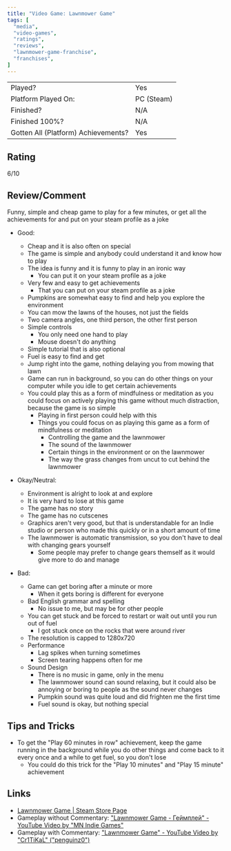```yaml
---
title: "Video Game: Lawnmower Game"
tags: [
  "media",
  "video-games",
  "ratings",
  "reviews",
  "lawnmower-game-franchise",
  "franchises",
]
---
```


| | |
|-|-|
| Played? | Yes |
| Platform Played On: | PC (Steam) |
| Finished? | N/A |
| Finished 100%? | N/A |
| Gotten All (Platform) Achievements? | Yes |

## Rating

6/10

## Review/Comment

Funny, simple and cheap game to play for a few minutes, or get all the achievements for and put on your steam profile as a joke

- Good:
  - Cheap and it is also often on special
  - The game is simple and anybody could understand it and know how to play
  - The idea is funny and it is funny to play in an ironic way
    - You can put it on your steam profile as a joke
  - Very few and easy to get achievements
    - That you can put on your steam profile as a joke
  - Pumpkins are somewhat easy to find and help you explore the environment
  - You can mow the lawns of the houses, not just the fields
  - Two camera angles, one third person, the other first person
  - Simple controls
    - You only need one hand to play
    - Mouse doesn't do anything
  - Simple tutorial that is also optional
  - Fuel is easy to find and get
  - Jump right into the game, nothing delaying you from mowing that lawn
  - Game can run in background, so you can do other things on your computer while you idle to get certain achievements
  - You could play this as a form of mindfulness or meditation as you could focus on actively playing this game without much distraction, because the game is so simple
    - Playing in first person could help with this
    - Things you could focus on as playing this game as a form of mindfulness or meditation
      - Controlling the game and the lawnmower
      - The sound of the lawnmower
      - Certain things in the environment or on the lawnmower
      - The way the grass changes from uncut to cut behind the lawnmower
  
- Okay/Neutral:
  - Environment is alright to look at and explore
  - It is very hard to lose at this game
  - The game has no story
  - The game has no cutscenes
  - Graphics aren't very good, but that is understandable for an Indie studio or person who made this quickly or in a short amount of time
  - The lawnmower is automatic transmission, so you don't have to deal with changing gears yourself
    - Some people may prefer to change gears themself as it would give more to do and manage
- Bad:
  - Game can get boring after a minute or more
    - When it gets boring is different for everyone
  - Bad English grammar and spelling
    - No issue to me, but may be for other people
  - You can get stuck and be forced to restart or wait out until you run out of fuel
    - I got stuck once on the rocks that were around river
  - The resolution is capped to 1280x720
  - Performance
    - Lag spikes when turning sometimes
    - Screen tearing happens often for me
  - Sound Design
    - There is no music in game, only in the menu
    - The lawnmower sound can sound relaxing, but it could also be annoying or boring to people as the sound never changes
    - Pumpkin sound was quite loud and did frighten me the first time
    - Fuel sound is okay, but nothing special

## Tips and Tricks

- To get the "Play 60 minutes in row" achievement, keep the game running in the background while you do other things and come back to it every once and a while to get fuel, so you don't lose
  - You could do this trick for the "Play 10 minutes" and "Play 15 minute" achievement

## Links

- [Lawnmower Game | Steam Store Page](https://store.steampowered.com/app/658600/Lawnmower_Game/)
- Gameplay without Commentary: ["Lawnmower Game - Геймплей" - YouTube Video by "MN Indie Games"](https://youtu.be/B97-BF0UE14)
- Gameplay with Commentary: ["Lawnmower Game" - YouTube Video by "Cr1TiKaL" ("penguinz0")](https://youtu.be/kqzVnGPdV5Y?feature=shared)

